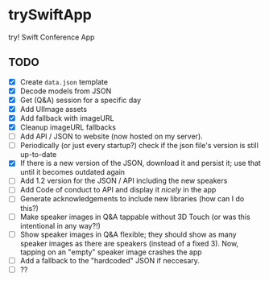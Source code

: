 # trySwiftApp
try! Swift Conference App

## TODO
- [x] Create `data.json` template
- [x] Decode models from JSON
- [x] Get (Q&A) session for a specific day
- [x] Add UIImage assets
- [x] Add fallback with imageURL
- [x] Cleanup imageURL fallbacks
- [ ] Add API / JSON to website (now hosted on my server).
- [ ] Periodically (or just every startup?) check if the json file's version is still up-to-date
- [x] If there is a new version of the JSON, download it and persist it; use that until it becomes outdated again
- [ ] Add 1.2 version for the JSON / API including the new speakers
- [ ] Add Code of conduct to API and display it *nicely* in the app
- [ ] Generate acknowledgements to include new libraries (how can I do this?)
- [ ] Make speaker images in Q&A tappable without 3D Touch (or was this intentional in any way?!)
- [ ] Show speaker images in Q&A flexible; they should show as many speaker images as there are speakers (instead of a fixed 3). Now, tapping on an "empty" speaker image crashes the app
- [ ] Add a fallback to the "hardcoded" JSON if neccesary.
- [ ] ??
